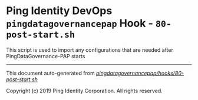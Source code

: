 
# Ping Identity DevOps `pingdatagovernancepap` Hook - `80-post-start.sh`
 This script is used to import any configurations that are
 needed after PingDataGovernance-PAP starts

---
This document auto-generated from _[pingdatagovernancepap/hooks/80-post-start.sh](https://github.com/pingidentity/pingidentity-docker-builds/blob/master/pingdatagovernancepap/hooks/80-post-start.sh)_

Copyright (c)  2019 Ping Identity Corporation. All rights reserved.
